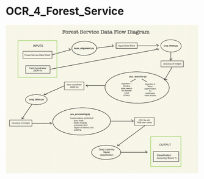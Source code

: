 # OCR_4_Forest_Service

![alt text](https://github.com/BoiseState-AdaptLab/OCR_4_Forest_Service/blob/main/data_flow_pipeline.png)
